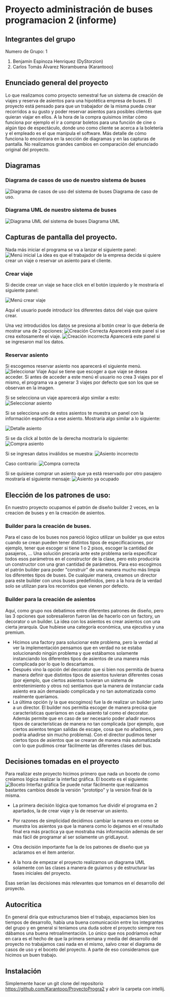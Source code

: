 # Proyecto administración de buses programacion 2 (informe)
## Integrantes del grupo
Numero de Grupo: 1
1. Benjamín Espinoza Henriquez (DyStorzion)
2. Carlos Tomás Álvarez Norambuena (Karantooo)
## Enunciado general del proyecto
Lo que realizamos como proyecto semestral fue un sistema de creación de viajes y reserva de asientos para una hipotética empresa de buses. El proyecto está pensado para que un trabajador de la misma pueda crear recorridos a su gusto y poder reservar asientos para posibles clientes que quieran viajar en ellos. A la hora de la compra quisimos imitar cómo funciona por ejemplo el ir a comprar boletos para una función de cine o algún tipo de espectáculo, donde uno como cliente se acerca a la boletería y el empleado es el que manipula el software. Más detalle de cómo funciona lo encontrara en la sección de diagramas y en las capturas de pantalla. No realizamos grandes cambios en comparación del enunciado original del proyecto.

## Diagramas
### Diagrama de casos de uso de nuestro sistema de buses
![Diagrama de casos de uso del sistema de buses](diagramaDeUsoProyectoFinal.png)
Diagrama de caso de uso.

### Diagrama UML de nuestro sistema de buses
![Diagrama UML del sistema de buses](UMLProyectoFinal.png)
Diagrama UML

## Capturas de pantalla del proyecto.

Nada más iniciar el programa se va a lanzar el siguiente panel:
![Menú inicial](capturasDePantalla/capturaMenuInicial.png)
La idea es que el trabajador de la empresa decida si quiere crear un viaje o reservar un asiento para el cliente. 

### Crear viaje
Si decide crear un viaje se hace click en el botón izquierdo y le mostraría el siguiente panel:

![Menú crear viaje](capturasDePantalla/capturaMenuCrearViaje.png)

Aquí el usuario puede introducir los diferentes datos del viaje que quiere crear.

Una vez introducidos los datos se presiona al botón crear lo que deberia de mostrar una de 2 opciones:
![Creación Correcta](capturasDePantalla/capturaCreacionCorrecta.png)
Aparecerá este panel si se crea exitosamente el viaje.
![Creación incorrecta](capturasDePantalla/capturaDatosIncorrectos(CrearViaje).png)
Aparecerá este panel si se ingresaron mal los datos.

### Reservar asiento
Si escogemos reservar asiento nos aparecerá el siguiente menú.
![Seleccionar Viaje](capturasDePantalla/capturaMenuSeleccionarViaje.png)
Aquí se tiene que escoger a que viaje se desea acceder. Si antes de acceder a este menú el usuario no crea 3 viajes por el mismo, el programa va a generar 3 viajes por defecto que son los que se observan en la imagen.

Si se selecciona un viaje aparecerá algo similar a esto:
![Seleccionar asiento](capturasDePantalla/capturaMenuSeleccionarAsiento.png)

Si se selecciona uno de estos asientos te muestra un panel con la información especifica a ese asiento. Mostraría algo similar a lo siguiente:

![Detalle asiento](capturasDePantalla/capturaMenuDetallesAsiento.png)

Si se da click al botón de la derecha mostraría lo siguiente:
![Compra asiento](capturasDePantalla/capturaMenuCompraAsiento.png)

Si se ingresan datos inválidos se muestra:
![Asiento incorrecto](capturasDePantalla/capturaDatosIncorrectos(CompraAsiento).png)

Caso contrario:
![Compra correcta](capturasDePantalla/capturaCompraCorrecta.png)

Si se quisiese comprar un asiento que ya está reservado por otro pasajero mostraría el siguiente mensaje:
![Asiento ya ocupado](capturasDePantalla/capturaMensajeAsientoYaComprado.png)

## Elección de los patrones de uso:
En nuestro proyecto ocupamos el patrón de diseño builder 2 veces, en la creacion de buses y en la creación de asientos.
### Builder para la creación de buses.
 Para el caso de los buses nos pareció lógico utilizar un builder ya que estos cuando se crean pueden tener distintos tipos de especificaciones, por ejemplo, tener que escoger si tiene 1 o 2 pisos, escoger la cantidad de pasajeros, ... Una solución precaria ante este problema sería especificar todos esos parámetros en el constructor de la clase, pero esto produciría un constructor con una gran cantidad de parámetros. Para eso escogimos el patrón builder para poder "construir" de una manera mucho más limpia los diferentes tipos de buses. De cualquier manera, creamos un director para este builder con unos buses predefinidos, pero a la hora de la verdad solo se utilizan para los recorridos que vienen por defecto.

 ### Builder para la creación de asientos 
 Aquí, como grupo nos debatimos entre diferentes patrones de diseño, pero las 3 opciones que sobresalieron fueron las de hacerlo con un factory, un decorator o un builder. La idea con los asientos es crear asientos con una cierta jerarquía. Que hubiese una categoría económica, una ejecutiva y una premium. 
 - Hicimos una factory para solucionar este problema, pero la verdad al ver la implementación pensamos que en verdad no se estaba solucionando ningún problema y que estábamos solamente instanciando los diferentes tipos de asientos de una manera más complicada por lo que lo descartamos.
 - Después vino la opción del decorator que si bien nos permitía de buena manera definir que distintos tipos de asientos tuvieran diferentes cosas (por ejemplo, que ciertos asientos tuvieran un sistema de entretenimiento y otros no) sentíamos que la manera de instanciar cada asiento era aún demasiado complicada y no tan automatizada como realmente queríamos.
 - La última opción (y la que escogimos) fue la de realizar un builder junto a un director. El builder nos permitía escoger de manera precisa que características queríamos en cada asiento tal como el decorator. Además permite que en caso de ser necesario poder añadir nuevos tipos de características de manera no tan complicada (por ejemplo, que ciertos asientos tengan salidas de escape, cosa que no añadimos, pero podría añadirse sin mucho problema). Con el director pudimos tener ciertos tipos de asientos que se crearan de manera más automatizada con lo que pudimos crear fácilmente las diferentes clases del bus.

## Decisiones tomadas en el proyecto
Para realizar este proyecto hicimos primero que nada un boceto de como creíamos lógica realizar la interfaz gráfica. El boceto es el siguiente:
![Boceto Interfaz gráfica](bocetoInterfazGrafica.png)
Se puede notar fácilmente que realizamos bastantes cambios desde la versión "prototipo" y la versión final de la misma. 

- La primera decisión lógica que tomamos fue dividir el programa en 2 apartados, la de crear viaje y la de reservar un asiento.

- Por razones de simplicidad decidimos cambiar la manera en como se muestra los asientos ya que la manera como lo dejamos en el resultado final era más practica ya que mostraba más información además de ser más fácil de programar al ser solamente un gridLayout.
- Otra decisión importante fue la de los patrones de diseño que ya aclaramos en el ítem anterior.
- A la hora de empezar el proyecto realizamos un diagrama UML solamente con las clases a manera de guiarnos y de estructurar las fases iniciales del proyecto. 

Esas serían las decisiones más relevantes que tomamos en el desarrollo del proyecto. 

## Autocritica
En general diría que estructuramos bien el trabajo, espaciamos bien los tiempos de desarrollo, había una buena comunicación entre los integrantes del grupo y en general si teníamos una duda sobre el proyecto siempre nos dábamos una buena retroalimentación. Lo único que nos podríamos echar en cara es el hecho de que la primera semana y media del desarrollo del proyecto no trabajamos casi nada en el mismo, salvo crear el diagrama de casos de uso y el boceto del proyecto. A parte de eso consideramos que hicimos un buen trabajo. 

## Instalación
Simplemente hacer un git clone del repositorio https://github.com/Karantooo/ProyectoProgra2 y abrir la carpeta con intellij.
